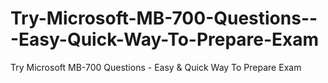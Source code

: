 # Try-Microsoft-MB-700-Questions---Easy-Quick-Way-To-Prepare-Exam
Try Microsoft MB-700 Questions - Easy &amp; Quick Way To Prepare Exam
